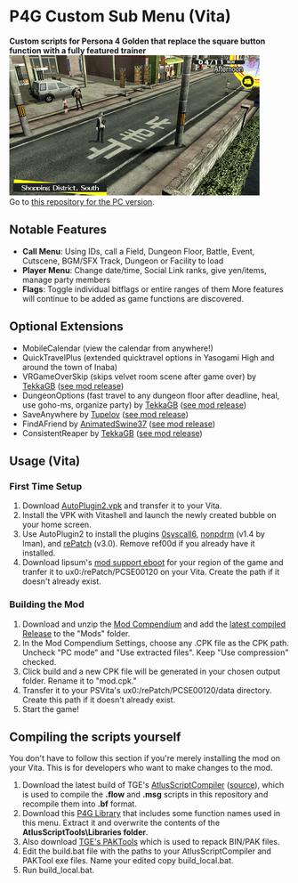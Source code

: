 # P4G Custom Sub Menu (Vita)
**Custom scripts for Persona 4 Golden that replace the square button function with a fully featured trainer**  
<img src="/Screenshots/modmenu.gif?raw=true">  
Go to [this repository for the PC version](https://github.com/ShrineFox/Persona-4-Golden-Mod-Menu).
## Notable Features
- **Call Menu**: Using IDs, call a Field, Dungeon Floor, Battle, Event, Cutscene, BGM/SFX Track, Dungeon or Facility to load
- **Player Menu**: Change date/time, Social Link ranks, give yen/items, manage party members
- **Flags**: Toggle individual bitflags or entire ranges of them
More features will continue to be added as game functions are discovered.
## Optional Extensions
- MobileCalendar (view the calendar from anywhere!)
- QuickTravelPlus (extended quicktravel options in Yasogami High and around the town of Inaba)
- VRGameOverSkip (skips velvet room scene after game over) by [TekkaGB](https://github.com/TekkaGB) ([see mod release](https://gamebanana.com/gamefiles/13301))
- DungeonOptions (fast travel to any dungeon floor after deadline, heal, use goho-ms, organize party) by [TekkaGB](https://github.com/TekkaGB) ([see mod release](https://gamebanana.com/gamefiles/13356))
- SaveAnywhere by [Tupelov](https://github.com/Tupelov) ([see mod release](https://gamebanana.com/gamefiles/13318))
- FindAFriend by [AnimatedSwine37](https://gamebanana.com/members/1742760) ([see mod release](https://gamebanana.com/gamefiles/12921))
- ConsistentReaper by [TekkaGB](https://github.com/TekkaGB) ([see mod release](https://gamebanana.com/gamefiles/13381))
## Usage (Vita)
### First Time Setup
1. Download [AutoPlugin2.vpk](https://github.com/ONElua/AutoPlugin2/releases) and transfer it to your Vita.
2. Install the VPK with Vitashell and launch the newly created bubble on your home screen.
3. Use AutoPlugin2 to install the plugins [0syscall6](https://github.com/SKGleba/0syscall6/releases), [nonpdrm](https://sites.google.com/site/theleecherman/) (v1.4 by lman), and [rePatch](https://github.com/dots-tb/rePatch-reDux0/releases) (v3.0). Remove ref00d if you already have it installed.
4. Download lipsum's [mod support eboot](https://amicitia.github.io/post/p4g-mod-cpk) for your region of the game and tranfer it to ux0:/rePatch/PCSE00120 on your Vita. Create the path if it doesn't already exist.
### Building the Mod
1. Download and unzip the [Mod Compendium](https://gamebanana.com/tools/6878) and add the [latest compiled Release](https://github.com/TGEnigma/Mod-Compendium/releases) to the "Mods" folder.
2. In the Mod Compendium Settings, choose any .CPK file as the CPK path. Uncheck "PC mode" and "Use extracted files". Keep "Use compression" checked.
3. Click build and a new CPK file will be generated in your chosen output folder. Rename it to "mod.cpk."
4. Transfer it to your PSVita's ux0:/rePatch/PCSE00120/data directory. Create this path if it doesn't already exist.
5. Start the game!
## Compiling the scripts yourself
You don't have to follow this section if you're merely installing the mod on your Vita. This is for developers who want to make changes to the mod.
1. Download the latest build of TGE's [AtlusScriptCompiler](https://ci.appveyor.com/project/TGEnigma/atlusscripttoolchain/build/artifacts) ([source](https://github.com/TGEnigma/AtlusScriptToolchain)), which is used to compile the **.flow** and **.msg** scripts in this repository and recompile them into **.bf** format.
2. Download this [P4G Library](https://github.com/Tupelov/Persona-Library) that includes some function names used in this menu. Extract it and overwrite the contents of the **AtlusScriptTools\Libraries folder**.
3. Also download [TGE's PAKTools](https://github.com/TGEnigma/AtlusFileSystemLibrary/releases) which is used to repack BIN/PAK files.
4. Edit the build.bat file with the paths to your AtlusScriptCompiler and PAKTool exe files. Name your edited copy build_local.bat.
5. Run build_local.bat.

